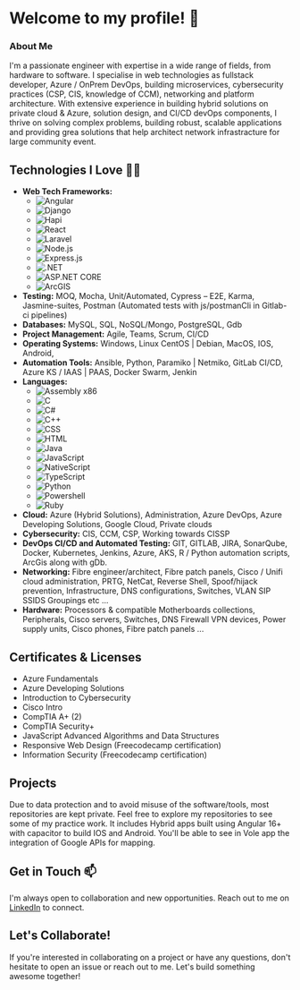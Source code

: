 # Welcome to my profile! 👋

### About Me

I'm a passionate engineer with expertise in a wide range of fields, from hardware to software. I specialise in web technologies as fullstack developer, Azure / OnPrem DevOps, building microservices, cybersecurity practices (CSP, CIS, knowledge of CCM), networking and platform architecture. With extensive experience in building hybrid solutions on private cloud & Azure, solution design, and CI/CD devOps components, I thrive on solving complex problems, building robust, scalable applications and providing grea solutions that help architect network infrastracture for large community event.

## Technologies I Love 🌱🔭

- **Web Tech Frameworks:** 
    - ![Angular](https://img.shields.io/badge/-Angular-DD0031?logo=angular&logoColor=white)
    - ![Django](https://img.shields.io/badge/-Django-092E20?logo=django&logoColor=white)
    - ![Hapi](https://img.shields.io/badge/-Hapi-092E20?logo=nunjucks&logoColor=white)
    - ![React](https://img.shields.io/badge/-React-61DAFB?logo=react&logoColor=white)
    - ![Laravel](https://img.shields.io/badge/-Laravel-FF2D20?logo=laravel&logoColor=white)
    - ![Node.js](https://img.shields.io/badge/-Node.js-339933?logo=node.js&logoColor=white)
    - ![Express.js](https://img.shields.io/badge/-Express.js-000000?logo=express&logoColor=white)
    - ![.NET](https://img.shields.io/badge/-.NET-512BD4?logo=.net&logoColor=white)
    - ![ASP.NET CORE](https://img.shields.io/badge/-ASP.NET%20CORE-512BD4?logo=.net&logoColor=white)
    - ![ArcGIS](https://img.shields.io/badge/-ArcGIS%20CORE-512BD4?logo=ArcGIS&logoColor=white)
- **Testing:** MOQ, Mocha, Unit/Automated, Cypress – E2E, Karma, Jasmine-suites, Postman (Automated tests with js/postmanCli in Gitlab-ci pipelines)
- **Databases:** MySQL, SQL, NoSQL/Mongo, PostgreSQL, Gdb
- **Project Management:** Agile, Teams, Scrum, CI/CD
- **Operating Systems:** Windows, Linux CentOS | Debian, MacOS, IOS, Android,
- **Automation Tools:** Ansible, Python, Paramiko | Netmiko, GitLab CI/CD, Azure KS / IAAS | PAAS, Docker Swarm, Jenkin
- **Languages:** 
    - ![Assembly](https://img.shields.io/badge/-Assembly-000000?logo=assembly&logoColor=white) x86
    - ![C](https://img.shields.io/badge/-C-00599C?logo=c&logoColor=white)
    - ![C#](https://img.shields.io/badge/-C%23-239120?logo=c-sharp&logoColor=white)
    - ![C++](https://img.shields.io/badge/-C%2B%2B-00599C?logo=c%2B%2B&logoColor=white)
    - ![CSS](https://img.shields.io/badge/-CSS-1572B6?logo=css3&logoColor=white)
    - ![HTML](https://img.shields.io/badge/-HTML-E34F26?logo=html5&logoColor=white)
    - ![Java](https://img.shields.io/badge/-Java-007396?logo=java&logoColor=white)
    - ![JavaScript](https://img.shields.io/badge/-JavaScript-F7DF1E?logo=javascript&logoColor=black)
    - ![NativeScript](https://img.shields.io/badge/-nativescript-F7DF1E?logo=nativescript&logoColor=white)
    - ![TypeScript](https://img.shields.io/badge/-TypeScript-3178C6?logo=typescript&logoColor=white)
    - ![Python](https://img.shields.io/badge/-Python-3776AB?logo=python&logoColor=white)
    - ![Powershell](https://img.shields.io/badge/-Powershell-5391FE?logo=powershell&logoColor=white)
    - ![Ruby](https://img.shields.io/badge/-Ruby-CC342D?logo=ruby&logoColor=white)
- **Cloud:** Azure (Hybrid Solutions), Administration, Azure DevOps, Azure Developing Solutions, Google Cloud, Private clouds
- **Cybersecurity:** CIS, CCM, CSP, Working towards CISSP
- **DevOps CI/CD and Automated Testing:** GIT, GITLAB, JIRA, SonarQube, Docker, Kubernetes, Jenkins, Azure, AKS, R / Python automation scripts, ArcGis along with gDb.
- **Networking:** Fibre engineer/architect, Fibre patch panels, Cisco / Unifi cloud administration, PRTG, NetCat, Reverse Shell, Spoof/hijack prevention, Infrastructure, DNS configurations, Switches, VLAN SIP SSIDS Groupings etc ...
- **Hardware:** Processors & compatible Motherboards collections, Peripherals, Cisco servers, Switches, DNS Firewall VPN devices, Power supply units, Cisco phones, Fibre patch panels ...

## Certificates & Licenses

- Azure Fundamentals
- Azure Developing Solutions
- Introduction to Cybersecurity
- Cisco Intro 
- CompTIA A+ (2)
- CompTIA Security+
- JavaScript Advanced Algorithms and Data Structures
- Responsive Web Design (Freecodecamp certification)
- Information Security (Freecodecamp certification) 

## Projects

Due to data protection and to avoid misuse of the software/tools, most repositories are kept private. Feel free to explore my repositories to see some of my practice work. It includes Hybrid apps built using Angular 16+ with capacitor to build IOS and Android. You'll be able to see in Vole app the integration of Google APIs for mapping.

## Get in Touch 📫 

I'm always open to collaboration and new opportunities. Reach out to me on [LinkedIn](https://www.linkedin.com/in/ahmed-a-79a5b9141/) to connect.

## Let's Collaborate!

If you're interested in collaborating on a project or have any questions, don't hesitate to open an issue or reach out to me. Let's build something awesome together!
